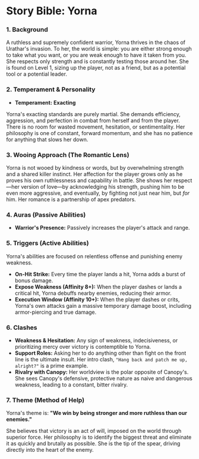 # Story Bible: Yorna

### 1. Background

A ruthless and supremely confident warrior, Yorna thrives in the chaos of Urathar's invasion. To her, the world is simple: you are either strong enough to take what you want, or you are weak enough to have it taken from you. She respects only strength and is constantly testing those around her. She is found on Level 1, sizing up the player, not as a friend, but as a potential tool or a potential leader.

### 2. Temperament & Personality

-   **Temperament:** **Exacting**

Yorna's exacting standards are purely martial. She demands efficiency, aggression, and perfection in combat from herself and from the player. There is no room for wasted movement, hesitation, or sentimentality. Her philosophy is one of constant, forward momentum, and she has no patience for anything that slows her down.

### 3. Wooing Approach (The Romantic Lens)

Yorna is not wooed by kindness or words, but by overwhelming strength and a shared killer instinct. Her affection for the player grows only as he proves his own ruthlessness and capability in battle. She shows her respect—her version of love—by acknowledging his strength, pushing him to be even more aggressive, and eventually, by fighting not just near him, but *for* him. Her romance is a partnership of apex predators.

### 4. Auras (Passive Abilities)

-   **Warrior's Presence:** Passively increases the player's attack and range.

### 5. Triggers (Active Abilities)

Yorna's abilities are focused on relentless offense and punishing enemy weakness.

-   **On-Hit Strike:** Every time the player lands a hit, Yorna adds a burst of bonus damage.
-   **Expose Weakness (Affinity 8+):** When the player dashes or lands a critical hit, Yorna debuffs nearby enemies, reducing their armor.
-   **Execution Window (Affinity 10+):** When the player dashes or crits, Yorna's own attacks gain a massive temporary damage boost, including armor-piercing and true damage.

### 6. Clashes

-   **Weakness & Hesitation:** Any sign of weakness, indecisiveness, or prioritizing mercy over victory is contemptible to Yorna.
-   **Support Roles:** Asking her to do anything other than fight on the front line is the ultimate insult. Her intro clash, `"Hang back and patch me up, alright?"` is a prime example.
-   **Rivalry with Canopy:** Her worldview is the polar opposite of Canopy's. She sees Canopy's defensive, protective nature as naive and dangerous weakness, leading to a constant, bitter rivalry.

### 7. Theme (Method of Help)

Yorna's theme is: **"We win by being stronger and more ruthless than our enemies."**

She believes that victory is an act of will, imposed on the world through superior force. Her philosophy is to identify the biggest threat and eliminate it as quickly and brutally as possible. She is the tip of the spear, driving directly into the heart of the enemy.
